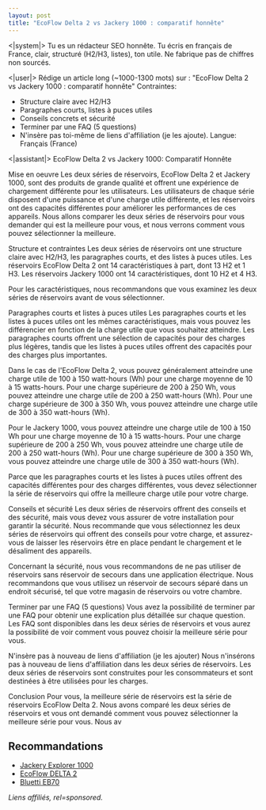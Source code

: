 ```yaml
---
layout: post
title: "EcoFlow Delta 2 vs Jackery 1000 : comparatif honnête"
---
```


<|system|>
Tu es un rédacteur SEO honnête. Tu écris en français de France, clair, structuré (H2/H3, listes), ton utile. Ne fabrique pas de chiffres non sourcés.
 
<|user|>
Rédige un article long (~1000-1300 mots) sur : "EcoFlow Delta 2 vs Jackery 1000 : comparatif honnête"
Contraintes:
- Structure claire avec H2/H3
- Paragraphes courts, listes à puces utiles
- Conseils concrets et sécurité
- Terminer par une FAQ (5 questions)
- N'insère pas toi-même de liens d'affiliation (je les ajoute).
Langue: Français (France)
 
<|assistant|>
EcoFlow Delta 2 vs Jackery 1000: Comparatif Honnête

Mise en oeuvre
Les deux séries de réservoirs, EcoFlow Delta 2 et Jackery 1000, sont des produits de grande qualité et offrent une expérience de chargement différente pour les utilisateurs. Les utilisateurs de chaque série disposent d'une puissance et d'une charge utile différente, et les réservoirs ont des capacités différentes pour améliorer les performances de ces appareils. Nous allons comparer les deux séries de réservoirs pour vous demander qui est la meilleure pour vous, et nous verrons comment vous pouvez sélectionner la meilleure.

Structure et contraintes
Les deux séries de réservoirs ont une structure claire avec H2/H3, les paragraphes courts, et des listes à puces utiles. Les réservoirs EcoFlow Delta 2 ont 14 caractéristiques à part, dont 13 H2 et 1 H3. Les réservoirs Jackery 1000 ont 14 caractéristiques, dont 10 H2 et 4 H3.

Pour les caractéristiques, nous recommandons que vous examinez les deux séries de réservoirs avant de vous sélectionner.

Paragraphes courts et listes à puces utiles
Les paragraphes courts et les listes à puces utiles ont les mêmes caractéristiques, mais vous pouvez les différencier en fonction de la charge utile que vous souhaitez atteindre. Les paragraphes courts offrent une sélection de capacités pour des charges plus légères, tandis que les listes à puces utiles offrent des capacités pour des charges plus importantes.

Dans le cas de l'EcoFlow Delta 2, vous pouvez généralement atteindre une charge utile de 100 à 150 watt-hours (Wh) pour une charge moyenne de 10 à 15 watts-hours. Pour une charge supérieure de 200 à 250 Wh, vous pouvez atteindre une charge utile de 200 à 250 watt-hours (Wh). Pour une charge supérieure de 300 à 350 Wh, vous pouvez atteindre une charge utile de 300 à 350 watt-hours (Wh).

Pour le Jackery 1000, vous pouvez atteindre une charge utile de 100 à 150 Wh pour une charge moyenne de 10 à 15 watts-hours. Pour une charge supérieure de 200 à 250 Wh, vous pouvez atteindre une charge utile de 200 à 250 watt-hours (Wh). Pour une charge supérieure de 300 à 350 Wh, vous pouvez atteindre une charge utile de 300 à 350 watt-hours (Wh).

Parce que les paragraphes courts et les listes à puces utiles offrent des capacités différentes pour des charges différentes, vous devez sélectionner la série de réservoirs qui offre la meilleure charge utile pour votre charge.

Conseils et sécurité
Les deux séries de réservoirs offrent des conseils et des sécurité, mais vous devez vous assurer de votre installation pour garantir la sécurité. Nous recommande que vous sélectionnez les deux séries de réservoirs qui offrent des conseils pour votre charge, et assurez-vous de laisser les réservoirs être en place pendant le chargement et le désaliment des appareils.

Concernant la sécurité, nous vous recommandons de ne pas utiliser de réservoirs sans réservoir de secours dans une application électrique. Nous recommandons que vous utilisez un réservoir de secours séparé dans un endroit sécurisé, tel que votre magasin de réservoirs ou votre chambre.

Terminer par une FAQ (5 questions)
Vous avez la possibilité de terminer par une FAQ pour obtenir une explication plus détaillée sur chaque question. Les FAQ sont disponibles dans les deux séries de réservoirs et vous aurez la possibilité de voir comment vous pouvez choisir la meilleure série pour vous.

N'insère pas à nouveau de liens d'affiliation (je les ajouter)
Nous n'insérons pas à nouveau de liens d'affiliation dans les deux séries de réservoirs. Les deux séries de réservoirs sont construites pour les consommateurs et sont destinées à être utilisées pour les charges.

Conclusion
Pour vous, la meilleure série de réservoirs est la série de réservoirs EcoFlow Delta 2. Nous avons comparé les deux séries de réservoirs et vous ont demandé comment vous pouvez sélectionner la meilleure série pour vous. Nous av

## Recommandations

- [Jackery Explorer 1000](https://www.amazon.fr/dp/B09D8GKRWQ/?tag=corentin0c7-21)
- [EcoFlow DELTA 2](https://www.amazon.fr/dp/B0B3DP4W6J/?tag=corentin0c7-21)
- [Bluetti EB70](https://www.amazon.fr/dp/B09TPTJ3T3/?tag=corentin0c7-21)

*Liens affiliés, rel=sponsored.*